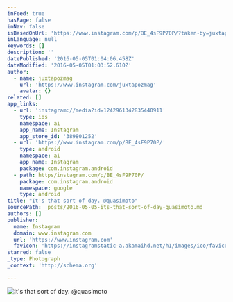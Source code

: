 ```yaml
---
inFeed: true
hasPage: false
inNav: false
isBasedOnUrl: 'https://www.instagram.com/p/BE_4sF9P70P/?taken-by=juxtapozmag'
inLanguage: null
keywords: []
description: ''
datePublished: '2016-05-05T01:04:06.458Z'
dateModified: '2016-05-05T01:03:52.610Z'
author:
  - name: juxtapozmag
    url: 'https://www.instagram.com/juxtapozmag'
    avatar: {}
related: []
app_links:
  - url: 'instagram://media?id=1242961342835440911'
    type: ios
    namespace: ai
    app_name: Instagram
    app_store_id: '389801252'
  - url: 'https://www.instagram.com/p/BE_4sF9P70P/'
    type: android
    namespace: ai
    app_name: Instagram
    package: com.instagram.android
  - path: https/instagram.com/p/BE_4sF9P70P/
    package: com.instagram.android
    namespace: google
    type: android
title: "It's that sort of day. @quasimoto"
sourcePath: _posts/2016-05-05-its-that-sort-of-day-quasimoto.md
authors: []
publisher:
  name: Instagram
  domain: www.instagram.com
  url: 'https://www.instagram.com'
  favicon: 'https://instagramstatic-a.akamaihd.net/h1/images/ico/favicon.ico/7cdab0872b15.ico'
starred: false
_type: Photograph
_context: 'http://schema.org'

---
```

![It's that sort of day. @quasimoto](https://s3-us-west-2.amazonaws.com/the-grid-img/p/16caf514df26b12f0670edd69f9c39d8f0ee42bb.jpg)